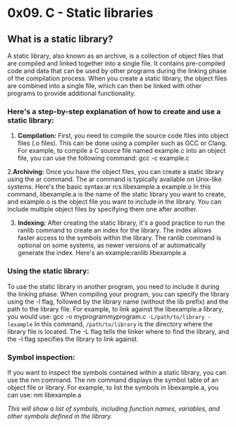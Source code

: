 # 0x09. C - Static libraries

## What is a static library?
A static library, also known as an archive, is a collection of object files that are compiled and linked together into a single file. It contains pre-compiled code and data that can be used by other programs during the linking phase of the compilation process. When you create a static library, the object files are combined into a single file, which can then be linked with other programs to provide additional functionality.

### Here's a step-by-step explanation of how to create and use a static library:

1. **Compilation:** First, you need to compile the source code files into object files (.o files). This can be done using a compiler such as GCC or Clang. For example, to compile a C source file named example.c into an object file, you can use the following command: gcc -c example.c

2.**Archiving:** Once you have the object files, you can create a static library using the ar command. The ar command is typically available on Unix-like systems. Here's the basic syntax:ar rcs libexample.a example.o
In this command, libexample.a is the name of the static library you want to create, and example.o is the object file you want to include in the library. You can include multiple object files by specifying them one after another.

3. **Indexing:** After creating the static library, it's a good practice to run the ranlib command to create an index for the library. The index allows faster access to the symbols within the library. The ranlib command is optional on some systems, as newer versions of ar automatically generate the index. Here's an example:ranlib libexample.a

### Using the static library: 

To use the static library in another program, you need to include it during the linking phase. When compiling your program, you can specify the library using the -l flag, followed by the library name (without the lib prefix) and the path to the library file. For example, to link against the libexample.a library, you would use: gcc -o myprogrammyprogram.c `-L/path/to/library -lexample` 
In this command, `/path/to/library` is the directory where the library file is located. The -L flag tells the linker where to find the library, and the -l flag specifies the library to link against.

### Symbol inspection:

If you want to inspect the symbols contained within a static library, you can use the nm command. The nm command displays the symbol table of an object file or library. For example, to list the symbols in libexample.a, you can use: nm libexample.a

*This will show a list of symbols, including function names, variables, and other symbols defined in the library.*
